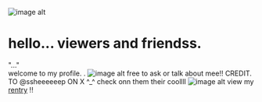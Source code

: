  ![image alt](https://github.com/azuretimee/azuretimee/blob/089240e41c910ac75d04a8da05a18efce60d764d/423093493-4552a4a5-d083-4a70-a773-77caf2dff63e.png)
   # hello...  viewers and friendss. 
        
"..."   
       welcome to my profile.    . 
![image alt](https://github.com/azuretimee/azuretimee/blob/a53c97aa64cac02307ea53af91359e64c8a98452/20250408_165247.jpg)
          free to ask or talk about mee!!
          CREDIT. TO @ssheeeeeep ON X ^_^ check onn them their coollll
           ![image alt](https://github.com/azuretimee/azuretimee/blob/5bd23ddd407808f815b9c4b4022d4653b6898243/Untitled36_20250408180234.png)
   view my [rentry](https://rentry.co/pizzadelivery1)  !! 
  
